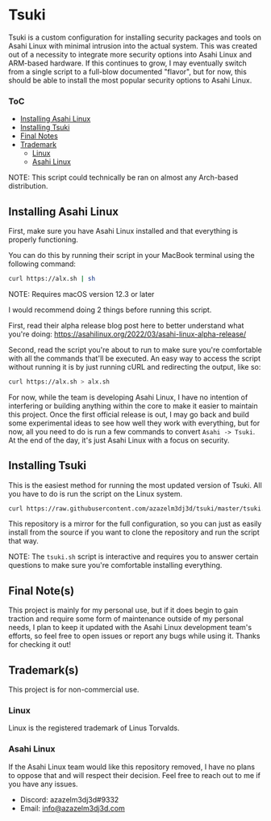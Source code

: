 # Tsuki

Tsuki is a custom configuration for installing security packages and tools on Asahi Linux with minimal intrusion into the actual system. This was created out of a necessity to integrate more security options into Asahi Linux and ARM-based hardware. If this continues to grow, I may eventually switch from a single script to a full-blow documented "flavor", but for now, this should be able to install the most popular security options to Asahi Linux.

### ToC

   * [Installing Asahi Linux](#installing-asahi-linux)
   * [Installing Tsuki](#installing-tsuki)
   * [Final Notes](#final-notes)
   * [Trademark](#trademarks)
      * [Linux](#linux)
      * [Asahi Linux](#asahi-linux)

NOTE: This script could technically be ran on almost any Arch-based distribution.

## Installing Asahi Linux

First, make sure you have Asahi Linux installed and that everything is properly functioning.

You can do this by running their script in your MacBook terminal using the following command:

```zsh
curl https://alx.sh | sh
```

NOTE: Requires macOS version 12.3 or later

I would recommend doing 2 things before running this script.

First, read their alpha release blog post here to better understand what you're doing: https://asahilinux.org/2022/03/asahi-linux-alpha-release/

Second, read the script you're about to run to make sure you're comfortable with all the commands that'll be executed. An easy way to access the script without running it is by just running cURL and redirecting the output, like so:

```zsh
curl https://alx.sh > alx.sh
```

For now, while the team is developing Asahi Linux, I have no intention of interfering or building anything within the core to make it easier to maintain this project. Once the first official release is out, I may go back and build some experimental ideas to see how well they work with everything, but for now, all you need to do is run a few commands to convert `Asahi -> Tsuki`. At the end of the day, it's just Asahi Linux with a focus on security.

## Installing Tsuki

This is the easiest method for running the most updated version of Tsuki. All you have to do is run the script on the Linux system.

```bash
curl https://raw.githubusercontent.com/azazelm3dj3d/tsuki/master/tsuki.sh | sh
```

This repository is a mirror for the full configuration, so you can just as easily install from the source if you want to clone the repository and run the script that way.

NOTE: The `tsuki.sh` script is interactive and requires you to answer certain questions to make sure you're comfortable installing everything.

## Final Note(s)

This project is mainly for my personal use, but if it does begin to gain traction and require some form of maintenance outside of my personal needs, I plan to keep it updated with the Asahi Linux development team's efforts, so feel free to open issues or report any bugs while using it. Thanks for checking it out!

## Trademark(s)

This project is for non-commercial use.

### Linux

Linux is the registered trademark of Linus Torvalds.

### Asahi Linux

If the Asahi Linux team would like this repository removed, I have no plans to oppose that and will respect their decision. Feel free to reach out to me if you have any issues.

- Discord: azazelm3dj3d#9332
- Email: info@azazelm3dj3d.com
